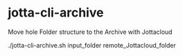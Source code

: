 # jotta-cli-archive
Move hole Folder structure to the Archive with Jottacloud 

./jotta-cli-archive.sh input_folder remote_Jottacloud_folder
